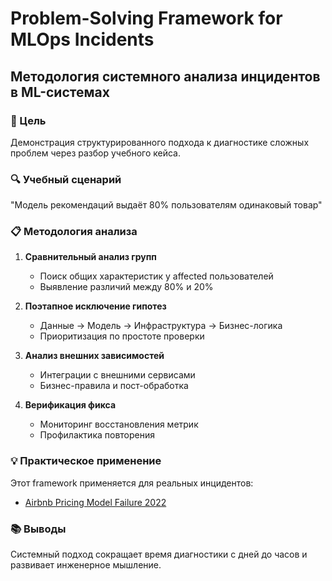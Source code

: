 # Problem-Solving Framework for MLOps Incidents

## Методология системного анализа инцидентов в ML-системах

### 🎯 Цель
Демонстрация структурированного подхода к диагностике сложных проблем через разбор учебного кейса.

### 🔍 Учебный сценарий
"Модель рекомендаций выдаёт 80% пользователям одинаковый товар"

### 📋 Методология анализа
1. **Сравнительный анализ групп**
   - Поиск общих характеристик у affected пользователей
   - Выявление различий между 80% и 20%

2. **Поэтапное исключение гипотез**
   - Данные → Модель → Инфраструктура → Бизнес-логика
   - Приоритизация по простоте проверки

3. **Анализ внешних зависимостей**
   - Интеграции с внешними сервисами
   - Бизнес-правила и пост-обработка

4. **Верификация фикса**
   - Мониторинг восстановления метрик
   - Профилактика повторения

### 💡 Практическое применение
Этот framework применяется для реальных инцидентов:
- [Airbnb Pricing Model Failure 2022](../case-studies/airbnb-pricing-failure-2022.md)

### 📚 Выводы
Системный подход сокращает время диагностики с дней до часов и развивает инженерное мышление.
